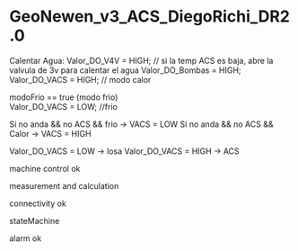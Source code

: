 # GeoNewen_v3_ACS_DiegoRichi_DR2.0

Calentar Agua:
Valor_DO_V4V = HIGH; // si la temp ACS es baja, abre la valvula de 3v para calentar el agua
Valor_DO_Bombas = HIGH;
Valor_DO_VACS = HIGH; // modo calor


modoFrio == true (modo frio)        
        Valor_DO_VACS = LOW; //frio


Si no anda && no ACS && frio -> VACS = LOW
Si no anda && no ACS && Calor -> VACS = HIGH


Valor_DO_VACS = LOW -> losa
Valor_DO_VACS = HIGH -> ACS

machine control ok

measurement and calculation

connectivity ok

stateMachine

alarm ok
